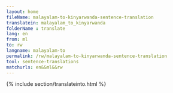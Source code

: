 ```yaml
---
layout: home
fileName: malayalam-to-kinyarwanda-sentence-translation
translatein: malayalam_to_kinyarwanda
folderName : translate
lang: en
from: ml
to: rw
langname: malayalam-to
permalink: /rw/malayalam-to-kinyarwanda-sentence-translation
tool: sentence-translations
matchurls: en&&ml&&rw
---
```

{% include section/translateinto.html %}
